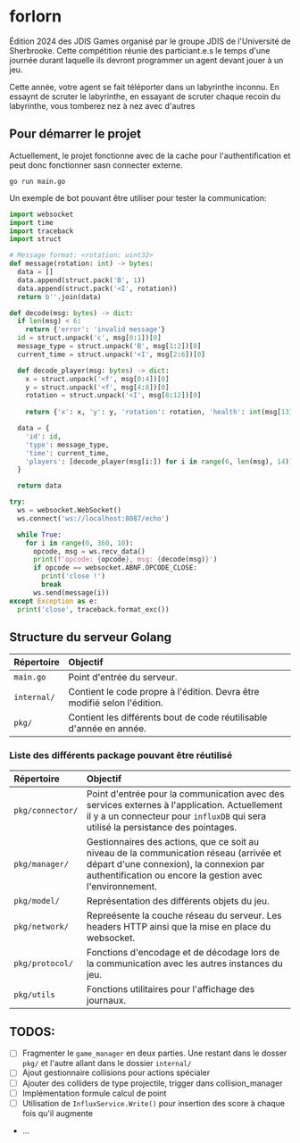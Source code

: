 # forlorn

Édition 2024 des JDIS Games organisé par le groupe JDIS de l'Université de Sherbrooke. Cette compétition réunie des particiant.e.s le temps d'une 
journée durant laquelle ils devront programmer un agent devant jouer à un jeu. 

Cette année, votre agent se fait téléporter dans un labyrinthe inconnu. En essaynt de scruter le labyrinthe, en essayant de scruter chaque recoin du labyrinthe, vous tomberez nez à nez avec d'autres

## Pour démarrer le projet

Actuellement, le projet fonctionne avec de la cache pour l'authentification et peut donc fonctionner sasn connecter externe.
```
go run main.go
```

Un exemple de bot pouvant être utiliser pour tester la communication:
```py
import websocket
import time
import traceback
import struct

# Message format: <rotation: uint32>
def message(rotation: int) -> bytes:
  data = []
  data.append(struct.pack('B', 1))
  data.append(struct.pack('<I', rotation))
  return b''.join(data)

def decode(msg: bytes) -> dict:
  if len(msg) < 6:
    return {'error': 'invalid message'}
  id = struct.unpack('c', msg[0:1])[0]
  message_type = struct.unpack('B', msg[1:2])[0]
  current_time = struct.unpack('<I', msg[2:6])[0]

  def decode_player(msg: bytes) -> dict:
    x = struct.unpack('<f', msg[0:4])[0]
    y = struct.unpack('<f', msg[4:8])[0]
    rotation = struct.unpack('<I', msg[8:12])[0]
    
    return {'x': x, 'y': y, 'rotation': rotation, 'health': int(msg[13])}

  data = {
    'id': id,
    'type': message_type,
    'time': current_time,
    'players': [decode_player(msg[i:]) for i in range(6, len(msg), 14)]
  }

  return data

try:
  ws = websocket.WebSocket()
  ws.connect('ws://localhost:8087/echo')

  while True:
    for i in range(0, 360, 10):
      opcode, msg = ws.recv_data()
      print(f'opcode: {opcode}, msg: {decode(msg)}')
      if opcode == websocket.ABNF.OPCODE_CLOSE:
        print('close !')
        break
      ws.send(message(i))
except Exception as e:
  print('close', traceback.format_exc())
```

## Structure du serveur Golang

| Répertoire  | Objectif                                                                 |
| :---------- | :----------------------------------------------------------------------- |
| `main.go`   | Point d'entrée du serveur.                                               |
| `internal/` | Contient le code propre à l'édition. Devra être modifié selon l'édition. |
| `pkg/`      | Contient les différents bout de code réutilisable d'année en année.      |

### Liste des différents package pouvant être réutilisé

| Répertoire       | Objectif                                                                                                                                                                                      |
| :--------------- | :-------------------------------------------------------------------------------------------------------------------------------------------------------------------------------------------- |
| `pkg/connector/` | Point d'entrée pour la communication avec des services externes à l'application. Actuellement il y a un connecteur pour `influxDB` qui sera utilisé la persistance des pointages.             |
| `pkg/manager/`   | Gestionnaires des actions, que ce soit au niveau de la communication réseau (arrivée et départ d'une connexion), la connexion par authentification ou encore la gestion avec l'environnement. |
| `pkg/model/`     | Représentation des différents objets du jeu.                                                                                                                                                  |
| `pkg/network/`   | Repreésente la couche réseau du serveur. Les headers HTTP ainsi que la mise en place du websocket.                                                                                            |
| `pkg/protocol/`  | Fonctions d'encodage et de décodage lors de la communication avec les autres instances du jeu.                                                                                                |
| `pkg/utils`      | Fonctions utilitaires pour l'affichage des journaux.                                                                                                                                          |

## TODOS:

- [ ] Fragmenter le `game_manager` en deux parties. Une restant dans le dosser `pkg/` et l'autre allant dans le dossier `internal/`
- [ ] Ajout gestionnaire collisions pour actions spécialer
- [ ] Ajouter des colliders de type projectile, trigger dans collision_manager
- [ ] Implémentation formule calcul de point
- [ ] Utilisation de `InfluxService.Write()` pour insertion des score à chaque fois qu'il augmente
- ...